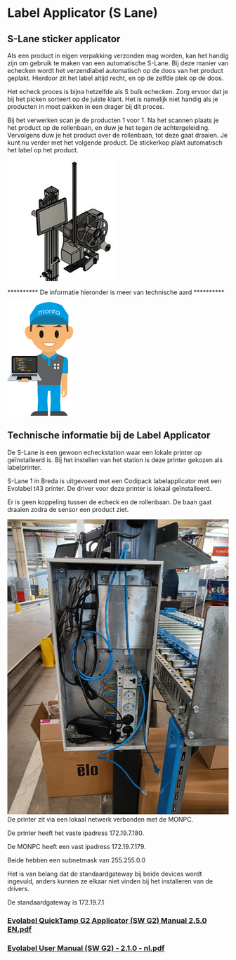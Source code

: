 # Label Applicator (S Lane)

## S-Lane sticker applicator
Als een product in eigen verpakking verzonden mag worden, kan het handig zijn om gebruik te maken van een automatische S-Lane. Bij deze manier van echecken wordt het verzendlabel automatisch op de doos van het product geplakt.
Hierdoor zit het label altijd recht, en op de zelfde plek op de doos.

Het echeck proces is bijna hetzelfde als S bulk echecken. Zorg ervoor dat je bij het picken sorteert op de juiste klant. Het is namelijk niet handig als je producten in moet pakken in een drager bij dit proces.

Bij het verwerken scan je de producten 1 voor 1. Na het scannen plaats je het product op de rollenbaan, en duw je het tegen de achtergeleiding. Vervolgens duw je het product over de rollenbaan, tot deze gaat draaien. Je kunt nu verder met het volgende product. De stickerkop plakt automatisch het label op het product.

![label applicator.JPG](../../../Attachments/label%20applicator-545aca14-a26e-460e-a72c-83b39a255d18.JPG)



********** De informatie hieronder is meer van technische aard **********

![Afdeling - IT - man.png](../../../Attachments/Afdeling%20-%20IT%20-%20man-c6f3a96e-0f99-4c12-a056-0044eca0df99.png)
## Technische informatie bij de Label Applicator
De S-Lane is een gewoon echeckstation waar een lokale printer op geïnstalleerd is. Bij het instellen van het station is deze printer gekozen als labelprinter.

S-Lane 1 in Breda is uitgevoerd met een Codipack labelapplicator met een Evolabel t43 printer. De driver voor deze printer is lokaal geïnstalleerd.

Er is geen koppeling tussen de echeck en de rollenbaan. De baan gaat draaien zodra de sensor een product ziet.

![Aansluiting pc S-Lane 01.png](../../../Attachments/Aansluiting%20pc%20S-Lane%2001-edae7130-3c9d-4e42-9cfe-f27eb642a1ca.png)
De printer zit via een lokaal netwerk verbonden met de MONPC.

De printer heeft het vaste ipadress 172.19.7.180.

De MONPC heeft een vast ipadress 172.19.7.179.

Beide hebben een subnetmask van 255.255.0.0

Het is van belang dat de standaardgateway bij beide devices wordt ingevuld, anders kunnen ze elkaar niet vinden bij het installeren van de drivers.

De standaardgateway is 172.19.7.1

### [Evolabel QuickTamp G2 Applicator (SW G2) Manual 2.5.0 EN.pdf](https://montanl.sharepoint.com/:b:/s/RandD/EWpNp0fFxIhKtEb9SGOwg5wBgCUpSJpYZycHnJ_s8Qni6g?e=ezNOdr)


### [Evolabel User Manual (SW G2) - 2.1.0 - nl.pdf](https://montanl.sharepoint.com/:b:/s/RandD/EcVx1Neu6x9BiryRHPtjsaMBRvLh8jOTpeTZXSOwiB2mvQ?e=xTe7e9)


